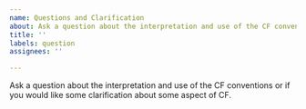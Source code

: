 ```yaml
---
name: Questions and Clarification
about: Ask a question about the interpretation and use of the CF conventions
title: ''
labels: question
assignees: ''

---
```


Ask a question about the interpretation and use of the CF conventions or if you would like some clarification about some aspect of CF.
